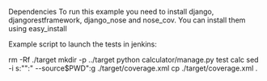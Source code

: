 Dependencies
To run this example you need to install django, djangorestframework, django_nose and nose_cov. You can install them using easy_install


Example script to launch the tests in jenkins:

rm -Rf ./target
mkdir -p ../target
python calculator/manage.py test calc
sed -i s:"<packages>":" <sources><source>--source</source><source>$PWD</source></sources><packages>":g ./target/coverage.xml
cp ./target/coverage.xml .
